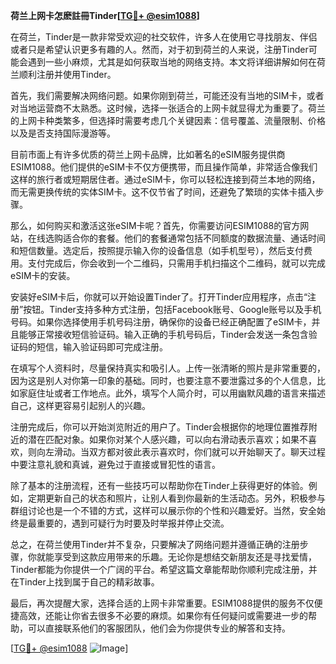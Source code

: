 **荷兰上网卡怎麽註冊Tinder[[TG💪+ @esim1088](https://t.me/s/esim1088)]**

在荷兰，Tinder是一款非常受欢迎的社交软件，许多人在使用它寻找朋友、伴侣或者只是希望认识更多有趣的人。然而，对于初到荷兰的人来说，注册Tinder可能会遇到一些小麻烦，尤其是如何获取当地的网络支持。本文将详细讲解如何在荷兰顺利注册并使用Tinder。

首先，我们需要解决网络问题。如果你刚到荷兰，可能还没有当地的SIM卡，或者对当地运营商不太熟悉。这时候，选择一张适合的上网卡就显得尤为重要了。荷兰的上网卡种类繁多，但选择时需要考虑几个关键因素：信号覆盖、流量限制、价格以及是否支持国际漫游等。

目前市面上有许多优质的荷兰上网卡品牌，比如著名的eSIM服务提供商ESIM1088。他们提供的eSIM卡不仅方便携带，而且操作简单，非常适合像我们这样的旅行者或短期居住者。通过eSIM卡，你可以轻松连接到荷兰本地的网络，而无需更换传统的实体SIM卡。这不仅节省了时间，还避免了繁琐的实体卡插入步骤。

那么，如何购买和激活这张eSIM卡呢？首先，你需要访问ESIM1088的官方网站，在线选购适合你的套餐。他们的套餐通常包括不同额度的数据流量、通话时间和短信数量。选定后，按照提示输入你的设备信息（如手机型号），然后支付费用。支付完成后，你会收到一个二维码，只需用手机扫描这个二维码，就可以完成eSIM卡的安装。

安装好eSIM卡后，你就可以开始设置Tinder了。打开Tinder应用程序，点击“注册”按钮。Tinder支持多种方式注册，包括Facebook账号、Google账号以及手机号码。如果你选择使用手机号码注册，确保你的设备已经正确配置了eSIM卡，并且能够正常接收短信验证码。输入正确的手机号码后，Tinder会发送一条包含验证码的短信，输入验证码即可完成注册。

在填写个人资料时，尽量保持真实和吸引人。上传一张清晰的照片是非常重要的，因为这是别人对你第一印象的基础。同时，也要注意不要泄露过多的个人信息，比如家庭住址或者工作地点。此外，填写个人简介时，可以用幽默风趣的语言来描述自己，这样更容易引起别人的兴趣。

注册完成后，你可以开始浏览附近的用户了。Tinder会根据你的地理位置推荐附近的潜在匹配对象。如果你对某个人感兴趣，可以向右滑动表示喜欢；如果不喜欢，则向左滑动。当双方都对彼此表示喜欢时，你们就可以开始聊天了。聊天过程中要注意礼貌和真诚，避免过于直接或冒犯性的语言。

除了基本的注册流程，还有一些技巧可以帮助你在Tinder上获得更好的体验。例如，定期更新自己的状态和照片，让别人看到你最新的生活动态。另外，积极参与群组讨论也是一个不错的方式，这样可以展示你的个性和兴趣爱好。当然，安全始终是最重要的，遇到可疑行为时要及时举报并停止交流。

总之，在荷兰使用Tinder并不复杂，只要解决了网络问题并遵循正确的注册步骤，你就能享受到这款应用带来的乐趣。无论你是想结交新朋友还是寻找爱情，Tinder都能为你提供一个广阔的平台。希望这篇文章能帮助你顺利完成注册，并在Tinder上找到属于自己的精彩故事。

最后，再次提醒大家，选择合适的上网卡非常重要。ESIM1088提供的服务不仅便捷高效，还能让你省去很多不必要的麻烦。如果你有任何疑问或需要进一步的帮助，可以直接联系他们的客服团队，他们会为你提供专业的解答和支持。

[[TG💪+ @esim1088](https://t.me/s/esim1088) ![Image](https://i.postimg.cc/4NQfJmqS/Snipaste-2025-05-13-00-14-12.png)]